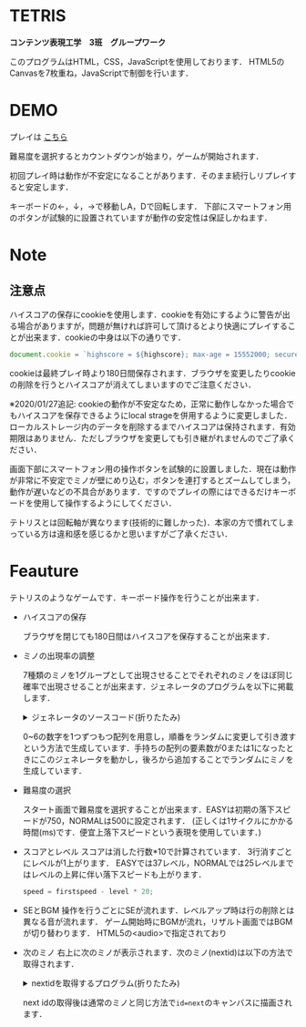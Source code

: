 # TETRIS

**コンテンツ表現工学　3班　グループワーク**

このプログラムはHTML，CSS，JavaScriptを使用しております．
HTML5のCanvasを7枚重ね，JavaScriptで制御を行います．

# DEMO

プレイは [こちら](https://yuusc.github.io/tetris/)

難易度を選択するとカウントダウンが始まり，ゲームが開始されます．

初回プレイ時は動作が不安定になることがあります．そのまま続行しリプレイすると安定します．

キーボードの←，↓，→で移動しA，Dで回転します．
下部にスマートフォン用のボタンが試験的に設置されていますが動作の安定性は保証しかねます．

# Note
## 注意点
ハイスコアの保存にcookieを使用します．cookieを有効にするように警告が出る場合がありますが，問題が無ければ許可して頂けるとより快適にプレイすることが出来ます．cookieの中身は以下の通りです．

```js
document.cookie = `highscore = ${highscore}; max-age = 15552000; secure`
```

cookieは最終プレイ時より180日間保存されます．ブラウザを変更したりcookieの削除を行うとハイスコアが消えてしまいますのでご注意ください．

※2020/01/27追記: 
cookieの動作が不安定なため，正常に動作しなかった場合でもハイスコアを保存できるようにlocal strageを併用するように変更しました．ローカルストレージ内のデータを削除するまでハイスコアは保持されます．有効期限はありません．ただしブラウザを変更しても引き継がれませんのでご了承ください．


画面下部にスマートフォン用の操作ボタンを試験的に設置しました．現在は動作が非常に不安定でミノが壁にめり込む，ボタンを連打するとズームしてしまう，動作が遅いなどの不具合があります．ですのでプレイの際にはできるだけキーボードを使用して操作するようにしてください．

テトリスとは回転軸が異なります(技術的に難しかった)．本家の方で慣れてしまっている方は違和感を感じるかと思いますがご了承ください．

# Feauture
テトリスのようなゲームです．キーボード操作を行うことが出来ます．
- ハイスコアの保存
  
    ブラウザを閉じても180日間はハイスコアを保存することが出来ます．
- ミノの出現率の調整
  
  7種類のミノを1グループとして出現させることでそれぞれのミノをほぼ同じ確率で出現させることが出来ます．ジェネレータのプログラムを以下に掲載します．
  <details>
    <summary>ジェネレータのソースコード(折りたたみ)</summary>

    ```js
    function* randomGenerator() {
    let bag = [];
    var num;
    while (true) {
        if (bag.length === 0){
        bag = [0, 1, 2, 3, 4, 5, 6];
        for (i = bag.length; 1 < i; i--) {
            k = Math.floor(Math.random() * i);
            [bag[k], bag[i - 1]] = [bag[i - 1], bag[k]];
            }
        }
        num = bag[0];
        bag.shift();
        yield num;
        }
    }
    ```

    </details>

    0~6の数字を1つずつもつ配列を用意し，順番をランダムに変更して引き渡すという方法で生成しています．手持ちの配列の要素数が0または1になったときにこのジェネレータを動かし，後ろから追加することでランダムにミノを生成しています．

- 難易度の選択

    スタート画面で難易度を選択することが出来ます．EASYは初期の落下スピードが750，NORMALは500に設定されます．
    (正しくは1サイクルにかかる時間(ms)です．便宜上落下スピードという表現を使用しています．)

- スコアとレベル
    スコアは消した行数*10で計算されています．
    3行消すごとにレベルが1上がります．
    EASYでは37レベル，NORMALでは25レベルまではレベルの上昇に伴い落下スピードも上がります．

    ```js
    speed = firstspeed - level * 20;
    ```

- SEとBGM
    操作を行うごとにSEが流れます．レベルアップ時は行の削除とは異なる音が流れます．
    ゲーム開始時にBGMが流れ，リザルト画面ではBGMが切り替わります．
    HTML5の\<audio>で指定されており

- 次のミノ
    右上に次のミノが表示されます．次のミノ(nextid)は以下の方法で取得されます．
    <details>
    <summary>nextidを取得するプログラム(折りたたみ)</summary>

     ```js
    if (minolist.length == 0||minolist.length == 1) {   //minolistに1つしか無かったら
        for (num of g) {
            if (minolist.length != 7){
            minolist.push(num);
            }else{
                break;
            }
        }
    }

    id = nextid;
    nextid = minolist[0];
    minolist.shift();
    ```

    </details>
   
    next idの取得後は通常のミノと同じ方法で`id=next`のキャンバスに描画されます．
